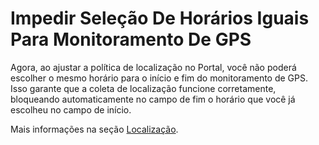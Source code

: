 # Impedir Seleção De Horários Iguais Para Monitoramento De GPS

Agora, ao ajustar a política de localização no Portal, você não poderá escolher o mesmo horário para o início e fim do monitoramento de GPS. Isso garante que a coleta de localização funcione corretamente, bloqueando automaticamente no campo de fim o horário que você já escolheu no campo de início.

Mais informações na seção [Localização](../../portal/configuracoes/editar-politica/configuracoes-gerais/localizacao.md).
